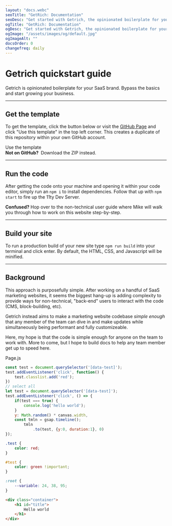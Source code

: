 ```yaml
---
layout: "docs.webc"
seoTitle: "GetRich: Documentation"
seoDesc: "Get started with Getrich, the opinionated boilerplate for your SaaS brand."
ogTitle: "GetRich: Documentation"
ogDesc: "Get started with Getrich, the opinionated boilerplate for your SaaS brand."
ogImage: "/assets/images/og/default.jpg"
ogImageAlt: ""
docsOrder: 0
changefreq: daily
---
```


# Getrich quickstart guide

<p class="intro">Getrich is opinionated boilerplate for your SaaS brand. Bypass the basics and start growing your business.</p>

---

## Get the template

To get the template, click the button below or visit the [GitHub Page](https://github.com/stillingdesign/getrich) and click "Use this template" in the top left corner. This creates a duplicate of this repository within your own GitHub account.

<div class="flex flex-col justify-start md:flex-row md:items-center gap-16 mt-24">
    <link-btn href="https://github.com/new?template_name=getrich&template_owner=stillingdesign" class="variant-primary size-md" target="_blank">
        Use the template
        <github slot="left" class="-mt-2 mr-4"></github>
    </link-btn>
    <div class="relative w-full flex items-center justify-center py-10 px-16 bg-middleground rounded-6 border border-headline/10 text-14/140">
        <strong>Not on GitHub?&nbsp;</strong> <link-txt class="variant-text" href="https://github.com/stillingdesign/getrich/archive/refs/heads/main.zip" target="_blank">Download the ZIP instead.</link-txt>
    </div>
</div>

---

## Run the code

After getting the code onto your machine and opening it within your code editor, simply run an `npm i` to install dependencies. Follow that up with `npm start` to fire up the <link-txt class="variant-text" href="https://www.11ty.dev/docs/dev-server/" target="_blank">11ty Dev Server.</link-txt>

<md-block>
    <strong>Confused?</strong> Hop over to the <link-txt class="variant-text" href="/docs/user-guide/">non-technical user guide</link-txt> where Mike will walk you through how to work on this website step-by-step.
</md-block>

---

## Build your site

To run a production build of your new site type `npm run build` into your terminal and click enter. By default, the HTML, CSS, and Javascript will be minified.

---

## Background

This approach is purposefully simple. After working on a handful of SaaS marketing websites, it seems the biggest hang-up is adding complexity to provide ways for non-technical, "back-end" users to interact with the code (CMS, block-building, etc).

Getrich instead aims to make a marketing website codebase _simple enough_ that any member of the team can dive in and make updates while simultaneously being performant and fully customizeable.

Here, my hope is that the code is simple enough for anyone on the team to work with. More to come, but I hope to build docs to help any team member get up to speed here.

<md-code>
    Page.js
</md-code>

``` js
const test = document.querySelector('[data-test]');
test.addEventListener('click', function() {
    test.classlist.add('red');
})
// select all
let test = document.querySelector('[data-test]');
test.addEventListener('click', () => {
    if(test === true) {
        console.log('hello world');
    }
    y: Math.random() * canvas.width,
    const tmln = gsap.timeline();
        tmln
            .to(test, {y:0, duration:1}, 0)
});
```

``` css
.test {
    color: red;
}

#test {
    color: green !important;
}

:root {
    --variable: 24, 38, 95;
}
```

``` html
<div class="container">
    <h1 id="title">
        Hello world
    </h1>
</div>
```